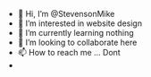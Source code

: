 - 👋 Hi, I’m @StevensonMike
- 👀 I’m interested in website design
- 🌱 I’m currently learning nothing
- 💞️ I’m looking to collaborate here
- 📫 How to reach me ... Dont
- 

<!---
StevensonMike/StevensonMike is a ✨ special ✨ repository because its `README.md` (this file) appears on your GitHub profile.
You can click the Preview link to take a look at your changes.
--->
